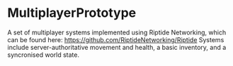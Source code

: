 # MultiplayerPrototype
A set of multiplayer systems implemented using Riptide Networking, which can be found here: https://github.com/RiptideNetworking/Riptide
Systems include server-authoritative movement and health, a basic inventory, and a syncronised world state.
